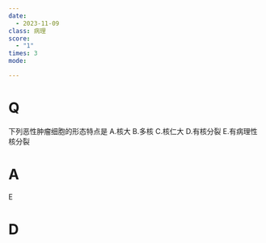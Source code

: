 ```yaml
---
date:
  - 2023-11-09
class: 病理
score:
  - "1"
times: 3
mode:

---
```



# Q
下列恶性肿瘤细胞的形态特点是
A.核大
B.多核
C.核仁大
D.有核分裂
E.有病理性核分裂


# A
E





# D